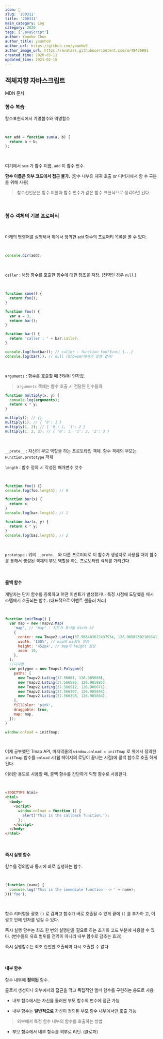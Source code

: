 ```yaml
---
icon: 📆
slug: '200311'
title: '200311'
main_category: Log
category: 2020
tags: ['JavaScript']
author: Younho Choo
author_title: younho9
author_url: https://github.com/younho9
author_image_url: https://avatars.githubusercontent.com/u/48426991
created_time: 2020-03-11
updated_time: 2021-02-15
---
```


## 객체지향 자바스크립트

MDN 문서

### 함수 복습

함수표현식에서 기명함수와 익명함수

<br />

```javascript
var add = function sum(a, b) {
  return a + b;
};
```

<br />

여기에서 `sum` 가 함수 이름, `add` 이 함수 변수.

**함수 이름은 외부 코드에서 접근 불가.** (함수 내부의 재귀 호출 or 디버거에서 함
수 구분을 위해 사용)

> 함수선언문은 함수 이름과 함수 변수가 같은 함수 표현식으로 생각하면 된다

<br />

### 함수 객체의 기본 프로퍼티

<br />

아래의 명령어를 실행해서 위에서 정의한 `add` 함수의 프로퍼티 목록을 볼 수 있다.

<br />

```javascript
console.dir(add);
```

<br />

`caller` : 해당 함수를 호출한 함수에 대한 참조를 저장. (전역인 경우 `null` )

<br />

```javascript
function some() {
  return foo();
}

function foo() {
  var a = 3;
  return bar();
}

function bar() {
  return 'caller : ' + bar.caller;
}

console.log(foo(bar)); // caller : function foo(func) {...}
console.log(bar()); // null (browser에서의 실행 결과)
```

<br />

`arguments` : 함수를 호출할 때 전달된 인자값.

> `arguments` 객체는 함수 호출 시 전달된 인수들의

```javascript
function multiply(x, y) {
  console.log(arguments);
  return x * y;
}

multiply(); // {}
multiply(1); // { '0': 1 }
multiply(1, 2); // { '0': 1, '1': 2 }
multiply(1, 2, 3); // { '0': 1, '1': 2, '2': 3 }
```

<br />

`__proto__` : 자신의 부모 역할을 하는 프로토타입 객체. 함수 객체의 부모는
`Function.prototype` 객체

`length` : 함수 정의 시 작성된 매개변수 갯수

<br />

```javascript
function foo() {}
console.log(foo.length); // 0

function bar(x) {
  return x;
}
console.log(bar.length); // 1

function baz(x, y) {
  return x * y;
}
console.log(baz.length); // 2
```

<br />

`prototype` : 위의 `__proto__` 와 다른 프로퍼티로 이 함수가 생성자로 사용될 때이
함수를 통해서 생성된 객체의 부모 역할을 하는 프로토타입 객체를 가리킨다.

<br />

#### 콜백 함수

개발자는 단지 함수를 등록하고 어떤 이벤트가 발생했거나 특정 시점에 도달했을 때시
스템에서 호출되는 함수. (대표적으로 이벤트 핸들러 처리)

<br />

```javascript
function initTmap() {
  var map = new Tmapv2.Map(
    'map', // "map" : 지도가 표시될 div의 id
    {
      center: new Tmapv2.LatLng(37.566481622437934, 126.98502302169841), // 지도 초기 좌표
      width: '100%', // map의 width 설정
      height: '452px', // map의 height 설정
      zoom: 19,
    },
  );
  //다각형
  var polygon = new Tmapv2.Polygon({
    paths: [
      new Tmapv2.LatLng(37.56661, 126.985666),
      new Tmapv2.LatLng(37.566595, 126.985985),
      new Tmapv2.LatLng(37.566512, 126.986071),
      new Tmapv2.LatLng(37.566397, 126.985894),
      new Tmapv2.LatLng(37.566395, 126.985664),
    ],
    fillColor: 'pink',
    draggable: true,
    map: map,
  });
}

window.onload = initTmap;
```

<br />

어제 공부했던 Tmap API, 마지막줄의 `window.onload = initTmap` 로 위에서 정의한
`initTmap` 함수를 `onload` 시(웹 페이지의 로딩이 끝나는 시점)에 콜백 함수로 호출
하게 된다.

이러한 용도로 사용할 때, 콜백 함수를 간단하게 익명 함수로 사용한다.

<br />

```html
<!DOCTYPE html>
<html>
  <body>
    <script>
      window.onload = function () {
        alert('This is the callback function.');
      };
    </script>
  </body>
</html>
```

<br />

#### 즉시 실행 함수

함수를 정의함과 동시에 바로 실행하는 함수.

<br />

```javascript
(function (name) {
  console.log('This is the immediate function --> ' + name);
})('foo');
```

<br />

함수 리터럴을 괄호 `()` 로 감싸고 함수가 바로 호출될 수 있게 끝에 `()` 를 추가하
고, 이 괄호 안에 인자를 넘길 수 있다.

즉시 실행 함수는 최초 한 번의 실행만을 필요로 하는 초기화 코드 부분에 사용할 수
있다. (변수들의 유효 범위를 전역이 아니라 내부 함수로 감추는 효과)

즉시 실행함수는 최초 한번만 호출되며 다시 호출할 수 없다.

<br />

#### 내부 함수

함수 내부에 **정의된** 함수.

클로저 생성이나 외부에서의 접근을 막고 독립적인 헬퍼 함수를 구현하는 용도로 사용

- 내부 함수에서는 자신을 둘러싼 부모 함수의 변수에 접근 가능

- 내부 함수는 **일반적으로** 자신이 정의된 부모 함수 내부에서만 호출 가능

> 외부에서 특정 함수 내부의 함수를 호출하는 방법

- 부모 함수에서 내부 함수를 외부로 리턴. (클로저)

<br />

<br />

<br />
